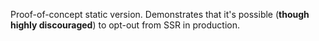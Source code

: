 Proof-of-concept static version. Demonstrates that it's possible (**though highly discouraged**) to opt-out from SSR in production.
